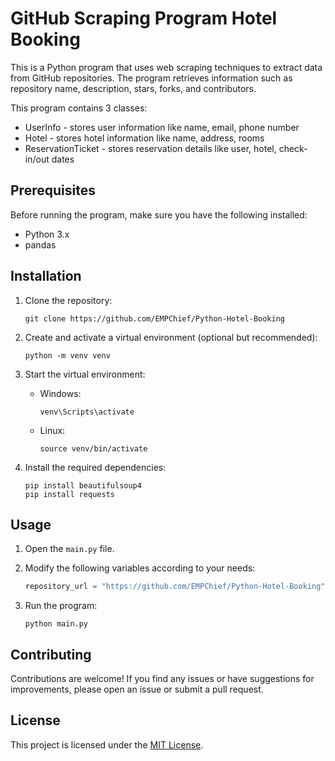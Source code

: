 # GitHub Scraping Program Hotel Booking

This is a Python program that uses web scraping techniques to extract data from GitHub repositories. The program retrieves information such as repository name, description, stars, forks, and contributors.

This program contains 3 classes:

- UserInfo - stores user information like name, email, phone number
- Hotel - stores hotel information like name, address, rooms
- ReservationTicket - stores reservation details like user, hotel, check-in/out dates

## Prerequisites

Before running the program, make sure you have the following installed:

- Python 3.x
- pandas

## Installation

1. Clone the repository:

   ```shell
   git clone https://github.com/EMPChief/Python-Hotel-Booking
   ```

2. Create and activate a virtual environment (optional but recommended):

   ```shell
   python -m venv venv
   ```

3. Start the virtual environment:

   - Windows:
     ```shell
     venv\Scripts\activate
     ```
   - Linux:
     ```shell
     source venv/bin/activate
     ```

4. Install the required dependencies:

   ```shell
   pip install beautifulsoup4
   pip install requests
   ```

## Usage

1. Open the `main.py` file.

2. Modify the following variables according to your needs:

   ```python
   repository_url = "https://github.com/EMPChief/Python-Hotel-Booking"
   ```

3. Run the program:

   ```shell
   python main.py
   ```

## Contributing

Contributions are welcome! If you find any issues or have suggestions for improvements, please open an issue or submit a pull request.

## License

This project is licensed under the [MIT License](LICENSE).
